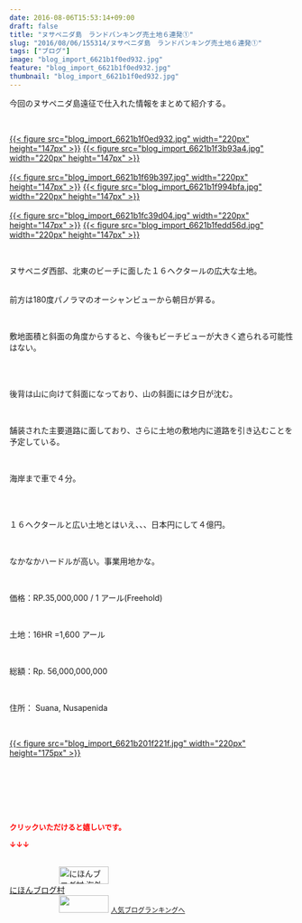 ```yaml
---
date: 2016-08-06T15:53:14+09:00
draft: false
title: "ヌサペニダ島　ランドバンキング売土地６連発①"
slug: "2016/08/06/155314/ヌサペニダ島　ランドバンキング売土地６連発①"
tags: ["ブログ"]
image: "blog_import_6621b1f0ed932.jpg"
feature: "blog_import_6621b1f0ed932.jpg"
thumbnail: "blog_import_6621b1f0ed932.jpg"
---
```

<p>今回のヌサペニダ島遠征で仕入れた情報をまとめて紹介する。</p><br/><p><a href="blog_import_6621b1f238b04.jpg">{{< figure src="blog_import_6621b1f0ed932.jpg" width="220px" height="147px" >}}</a> <a href="blog_import_6621b1f4f2d23.jpg">{{< figure src="blog_import_6621b1f3b93a4.jpg" width="220px" height="147px" >}}</a><br/><br/><a href="blog_import_6621b1f7ec032.jpg">{{< figure src="blog_import_6621b1f69b397.jpg" width="220px" height="147px" >}}</a> <a href="blog_import_6621b1fad93c6.jpg">{{< figure src="blog_import_6621b1f994bfa.jpg" width="220px" height="147px" >}}</a><br/><br/><a href="blog_import_6621b1fd87df9.jpg">{{< figure src="blog_import_6621b1fc39d04.jpg" width="220px" height="147px" >}}</a> <a href="blog_import_6621b20054e43.jpg">{{< figure src="blog_import_6621b1fedd56d.jpg" width="220px" height="147px" >}}</a><br/></p><br/><p>ヌサペニダ西部、北東のビーチに面した１６ヘクタールの広大な土地。</p><p><br/>前方は180度パノラマのオーシャンビューから朝日が昇る。</p><br/><p>敷地面積と斜面の角度からすると、今後もビーチビューが大きく遮られる可能性はない。</p><br/><br/><p>後背は山に向けて斜面になっており、山の斜面には夕日が沈む。</p><br/><p>舗装された主要道路に面しており、さらに土地の敷地内に道路を引き込むことを予定している。</p><br/><p>海岸まで車で４分。</p><br/><br/><p>１６ヘクタールと広い土地とはいえ、、、日本円にして４億円。</p><br/><p>なかなかハードルが高い。事業用地かな。</p><p><br/></p><p>価格：RP.35,000,000 / 1 アール(Freehold)</p><br/><p>土地：16HR =1,600 アール</p><br/><p>総額：Rp. 56,000,000,000</p><br/><p>住所： Suana, Nusapenida</p><br/><p><a href="blog_import_6621b2033cb2c.jpg">{{< figure src="blog_import_6621b201f221f.jpg" width="220px" height="175px" >}}</a></p><br/><br/><br/><br/><br/><p><font color="#ff0000" size="2"><strong>クリックいただけると嬉しいです。<br/></strong></font></p><p><font color="#ff0000" size="2"><strong>↓↓↓</strong></font></p><p><br/><a href="ranking.html?p_cid=01260127" target="_blank"><img src="data:image/svg+xml;charset=utf-8,%3Csvg%20xmlns%3D%22http%3A%2F%2Fwww.w3.org%2F2000%2Fsvg%22%20title%3D%22Placeholder%20for%20Images%22%20role%3D%22presentation%22%20viewBox%3D%220%200%2088%2031%22%20%2F%3E" width="88" height="31" border="0" alt="にほんブログ村 海外生活ブログ バリ島情報へ" data-src="https://img-proxy.blog-video.jp/images?url=http%3A%2F%2Foverseas.blogmura.com%2Fbali%2Fimg%2Fbali88_31.gif" style="aspect-ratio: auto 88 / 31;"/><noscript><img src="https://img-proxy.blog-video.jp/images?url=http%3A%2F%2Foverseas.blogmura.com%2Fbali%2Fimg%2Fbali88_31.gif" width="88" height="31" border="0" alt="にほんブログ村 海外生活ブログ バリ島情報へ"></noscript></a><br/><a href="ranking.html?p_cid=01260127" target="_blank">にほんブログ村</a><br/><a title="人気ブログランキングへ" href="link.php?1804582"><img border="0" src="data:image/svg+xml;charset=utf-8,%3Csvg%20xmlns%3D%22http%3A%2F%2Fwww.w3.org%2F2000%2Fsvg%22%20title%3D%22Placeholder%20for%20Images%22%20role%3D%22presentation%22%20viewBox%3D%220%200%2088%2031%22%20%2F%3E" width="88" height="31" data-src="https://blog.with2.net/img/banner/banner_22.gif" style="aspect-ratio: auto 88 / 31;"/><noscript><img border="0" src="https://blog.with2.net/img/banner/banner_22.gif" width="88" height="31"></noscript></a> <a style="FONT-SIZE: 12px" href="link.php?1804582">人気ブログランキングへ</a> </p>

